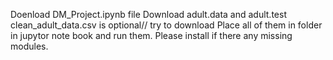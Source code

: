 Doenload DM_Project.ipynb file
Download  adult.data and adult.test
clean_adult_data.csv is optional// try to download
Place all of them in folder in jupytor note book and run them.
Please install if there any missing modules.
